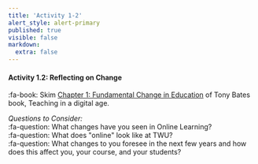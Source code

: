 ```yaml
---
title: 'Activity 1-2'
alert_style: alert-primary
published: true
visible: false
markdown:
  extra: false
---
```


#### Activity 1.2: Reflecting on Change

:fa-book: Skim [Chapter 1: Fundamental Change in Education](https://pressbooks.bccampus.ca/teachinginadigitalagev2/part/chapter-1-fundamental-change-in-education/) of Tony Bates book, Teaching in a digital age.


*Questions to Consider:*  
:fa-question: What changes have you seen in Online Learning?  
:fa-question: What does "online" look like at TWU?  
:fa-question: What changes to you foresee in the next few years and how does this affect you, your course, and your students?  
